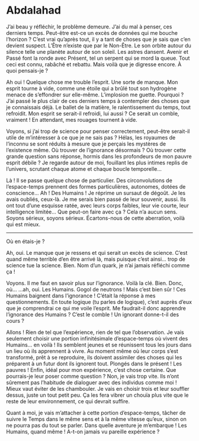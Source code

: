 # Abdalahad

J’ai beau y réfléchir, le problème demeure.
J’ai du mal à penser, ces derniers temps.
Peut-être est-ce un excès de données qui me bouche l’horizon ?
C’est vrai qu’après tout, il y a tant de choses que je sais que c’en devient suspect.
L’Être n’existe que par le Non-Être.
Le son orbite autour du silence telle une planète autour de son soleil. Les astres dansent.
Avenir et Passé font la ronde avec Présent, tel un serpent qui se mord la queue.
Tout ceci est connu, rabâché et rebattu.
Mais voilà que je digresse encore. À quoi pensais-je ?

Ah oui ! Quelque chose me trouble l’esprit. Une sorte de manque.
Mon esprit tourne à vide, comme une étoile qui a brûlé tout son hydrogène menace de s’effondrer sur elle-même.
L’implosion me guette. Pourquoi ?
J’ai passé le plus clair de ces derniers temps à contempler des choses que je connaissais déjà.
Le ballet de la matière, le ralentissement du temps, tout refroidit.
Mon esprit se serait-il refroidi, lui aussi ? Ce serait un comble, vraiment !
En attendant, mes rouages tournent à vide.

Voyons, si j’ai trop de science pour penser correctement, peut-être serait-il utile de m’intéresser à ce que je ne sais pas ?
Hélas, les royaumes de l’inconnu se sont réduits à mesure que je perçais les mystères de l’existence même.
Où trouver de l’ignorance désormais ?
Où trouver cette grande question sans réponse, hormis dans les profondeurs de mon pauvre esprit débile ?
Je regarde autour de moi, fouillant les plus intimes replis de l’univers, scrutant chaque atome et chaque boucle temporelle...

Là ! Il se passe quelque chose de particulier.
Des circonvolutions de l’espace-temps prennent des formes particulières, autonomes, dotées de conscience...
Ah ! Des Humains ! Je réprime un sursaut de dégoût.
Je les avais oubliés, ceux-là. Je me serais bien passé de leur souvenir, aussi.
Ils ont tout d’une esquisse ratée, avec leurs corps faibles, leur vie courte, leur intelligence limitée...
Que peut-on faire avec ça ? Cela n’a aucun sens.
Soyons sérieux, soyons sérieux. Écartons-nous de cette aberration, voilà qui est mieux.

----

Où en étais-je ?

Ah, oui. Le manque que je ressens et qui serait un excès de science.
C’est quand même terrible d’en être arrivé là, mais puisque c’est ainsi... trop de science tue la science.
Bien. Nom d’un quark, je n’ai jamais réfléchi comme ça !

Voyons. Il me faut en savoir plus sur l’ignorance. Voilà la clé. Bien. Donc, où…
…ah, oui. Les Humains.
Gogol de neutrons ! Mais c’est bien sûr ! Ces Humains baignent dans l’ignorance !
C’était la réponse à mes questionnements.
En toute logique (tu parles de logique), c’est auprès d’eux que je comprendrai ce qui me voile l’esprit.
Me faudrait-il donc apprendre l’ignorance des Humains ?
C’est le comble ! Un ignorant donne-t-il des cours ?

Allons ! Rien de tel que l’expérience, rien de tel que l’observation.
Je vais seulement choisir une portion infinitésimale d’espace-temps où vivent des Humains… en voilà !
Ils semblent jeunes et se réunissent tous les jours dans un lieu où ils apprennent à vivre.
Au moment même où leur corps s’est transformé, prêt à se reproduire, ils doivent assimiler des choses qui les préparent à un futur dont ils ignorent tout.
Plongés dans le présent ! Les pauvres !
Enfin, idéal pour mon expérience, c’est chose certaine.
Que pourrais-je leur poser comme question ?
Non, je vais trop vite.
Ils n’ont sûrement pas l’habitude de dialoguer avec des individus comme moi !
Mieux vaut éviter de les chambouler.
Je vais en choisir trois et leur souffler dessus, juste un tout petit peu.
Ça les fera vibrer un chouïa plus vite que le reste de leur environnement, ce qui devrait suffire.

Quant à moi, je vais m’attacher à cette portion d’espace-temps, tâcher de suivre le Temps dans le même sens et à la même vitesse qu’eux, sinon on ne pourra pas du tout se parler.
Dans quelle aventure je m’embarque !
Les Humains, quand même !
A-t-on jamais vu pareille expérience ?
